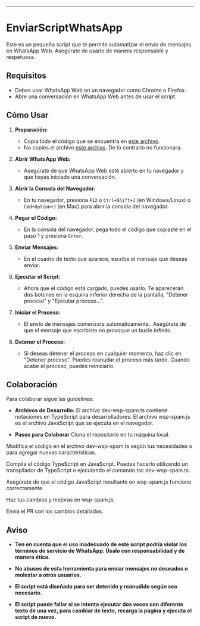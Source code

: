 
---

# EnviarScriptWhatsApp

Este es un pequeño script que te permite automatizar el envío de mensajes en WhatsApp Web. Asegúrate de usarlo de manera responsable y respetuosa. 

## Requisitos

- Debes usar WhatsApp Web en un navegador como Chrome o Firefox.
- Abre una conversación en WhatsApp Web antes de usar el script.

## Cómo Usar

1. **Preparación:**

   - Copia todo el código que se encuentra en [este archivo](ws-spam.js).
   - No copies el archivo [este archivo](dev-ws-spam.ts). De lo contrario no funcionara.

2. **Abrir WhatsApp Web:**

   - Asegúrate de que WhatsApp Web esté abierto en tu navegador y que hayas iniciado una conversación.

3. **Abrir la Consola del Navegador:**

   - En tu navegador, presiona `F12` o `Ctrl+Shift+J` (en Windows/Linux) o `Cmd+Option+J` (en Mac) para abrir la consola del navegador.

4. **Pegar el Código:**

   - En la consola del navegador, pega todo el código que copiaste en el paso 1 y presiona `Enter`.

5. **Enviar Mensajes:**

   - En el cuadro de texto que aparece, escribe el mensaje que deseas enviar.

6. **Ejecutar el Script:**

   - Ahora que el código está cargado, puedes usarlo. Te aparecerán dos botones en la esquina inferior derecha de la pantalla, "Detener proceso" y "Ejecutar proceso...".

7. **Iniciar el Proceso:**

   - El envío de mensajes comenzara automaticamente.. Asegúrate de que el mensaje que escribiste no provoque un bucle infinito.

8. **Detener el Proceso:**

   - Si deseas detener el proceso en cualquier momento, haz clic en "Detener proceso". Puedes reanudar el proceso más tarde. Cuando acabe el proceso, puedes reiniciarlo.


## Colaboración
Para colaborar sigue las guidelines: 

- **Archivos de Desarrollo:** 
El archivo dev-wsp-spam.ts contiene notaciones en TypeScript para desarrolladores.
El archivo wsp-spam.js es el archivo JavaScript que se ejecuta en el navegador.

- **Pasos para Colaborar**
Clona el repositorio en tu máquina local.

Modifica el código en el archivo dev-wsp-spam.ts según tus necesidades o para agregar nuevas características.

Compila el código TypeScript en JavaScript. Puedes hacerlo utilizando un transpilador de TypeScript o ejecutando el comando tsc dev-wsp-spam.ts.

Asegúrate de que el código JavaScript resultante en wsp-spam.js funcione correctamente.

Haz tus cambios y mejoras en wsp-spam.js.

Envia el PR con los cambios detallados.

## Aviso

- **Ten en cuenta que el uso inadecuado de este script podría violar los términos de servicio de WhatsApp. Úsalo con responsabilidad y de manera ética.**

- **No abuses de esta herramienta para enviar mensajes no deseados o molestar a otros usuarios.**

- **El script está diseñado para ser detenido y reanudido según sea necesario.**

- **El script puede fallar si se intenta ejecutar dos veces con diferente texto de una vez, para cambiar de texto, recarga la pagina y ejecuta el script de nuevo.**
